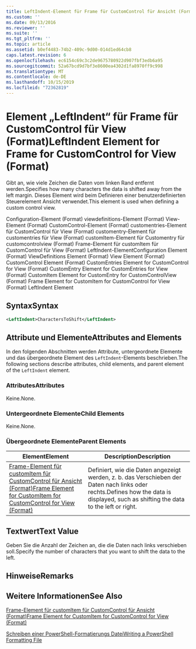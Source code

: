```yaml
---
title: LeftIndent-Element für Frame für CustomControl für Ansicht (Format) | Microsoft-Dokumentation
ms.custom: ''
ms.date: 09/13/2016
ms.reviewer: ''
ms.suite: ''
ms.tgt_pltfrm: ''
ms.topic: article
ms.assetid: b0ef4483-74b2-409c-9d00-014d1ed64cb8
caps.latest.revision: 6
ms.openlocfilehash: ec6154c69c3c2de9675780922d907fbf3edb6a95
ms.sourcegitcommit: 52a67bcd9d7bf3e8600ea4302d1fa8970ff9c998
ms.translationtype: MT
ms.contentlocale: de-DE
ms.lasthandoff: 10/15/2019
ms.locfileid: "72362819"
---
```

# <a name="leftindent-element-for-frame-for-customcontrol-for-view-format"></a><span data-ttu-id="a61b3-102">Element „LeftIndent“ für Frame für CustomControl für View (Format)</span><span class="sxs-lookup"><span data-stu-id="a61b3-102">LeftIndent Element for Frame for CustomControl for View (Format)</span></span>

<span data-ttu-id="a61b3-103">Gibt an, wie viele Zeichen die Daten vom linken Rand entfernt werden.</span><span class="sxs-lookup"><span data-stu-id="a61b3-103">Specifies how many characters the data is shifted away from the left margin.</span></span> <span data-ttu-id="a61b3-104">Dieses Element wird beim Definieren einer benutzerdefinierten Steuerelement Ansicht verwendet.</span><span class="sxs-lookup"><span data-stu-id="a61b3-104">This element is used when defining a custom control view.</span></span>

<span data-ttu-id="a61b3-105">Configuration-Element (Format) viewdefinitions-Element (Format) View-Element (Format) CustomControl-Element (Format) customentries-Element für CustomControl für View (Format) customentry-Element für customentries für View (Format) customItem-Element für Customentry für customcontrolview (Format) Frame-Element für customItem für CustomControl für View (Format) LeftIndent-Element</span><span class="sxs-lookup"><span data-stu-id="a61b3-105">Configuration Element (Format) ViewDefinitions Element (Format) View Element (Format) CustomControl Element (Format) CustomEntries Element for CustomControl for View (Format) CustomEntry Element for CustomEntries for View (Format) CustomItem Element for CustomEntry for CustomControlView (Format) Frame Element for CustomItem for CustomControl for View (Format) LeftIndent Element</span></span>

## <a name="syntax"></a><span data-ttu-id="a61b3-106">Syntax</span><span class="sxs-lookup"><span data-stu-id="a61b3-106">Syntax</span></span>

```xml
<LeftIndent>CharactersToShift</LeftIndent>
```

## <a name="attributes-and-elements"></a><span data-ttu-id="a61b3-107">Attribute und Elemente</span><span class="sxs-lookup"><span data-stu-id="a61b3-107">Attributes and Elements</span></span>

<span data-ttu-id="a61b3-108">In den folgenden Abschnitten werden Attribute, untergeordnete Elemente und das übergeordnete Element des `LeftIndent`-Elements beschrieben.</span><span class="sxs-lookup"><span data-stu-id="a61b3-108">The following sections describe attributes, child elements, and parent element of the `LeftIndent` element.</span></span>

### <a name="attributes"></a><span data-ttu-id="a61b3-109">Attributes</span><span class="sxs-lookup"><span data-stu-id="a61b3-109">Attributes</span></span>

<span data-ttu-id="a61b3-110">Keine.</span><span class="sxs-lookup"><span data-stu-id="a61b3-110">None.</span></span>

### <a name="child-elements"></a><span data-ttu-id="a61b3-111">Untergeordnete Elemente</span><span class="sxs-lookup"><span data-stu-id="a61b3-111">Child Elements</span></span>

<span data-ttu-id="a61b3-112">Keine.</span><span class="sxs-lookup"><span data-stu-id="a61b3-112">None.</span></span>

### <a name="parent-elements"></a><span data-ttu-id="a61b3-113">Übergeordnete Elemente</span><span class="sxs-lookup"><span data-stu-id="a61b3-113">Parent Elements</span></span>

|<span data-ttu-id="a61b3-114">Element</span><span class="sxs-lookup"><span data-stu-id="a61b3-114">Element</span></span>|<span data-ttu-id="a61b3-115">Description</span><span class="sxs-lookup"><span data-stu-id="a61b3-115">Description</span></span>|
|-------------|-----------------|
|[<span data-ttu-id="a61b3-116">Frame-Element für customItem für CustomControl für Ansicht (Format)</span><span class="sxs-lookup"><span data-stu-id="a61b3-116">Frame Element for CustomItem for CustomControl for View (Format)</span></span>](./frame-element-for-customitem-for-customcontrol-for-view-format.md)|<span data-ttu-id="a61b3-117">Definiert, wie die Daten angezeigt werden, z. b. das Verschieben der Daten nach links oder rechts.</span><span class="sxs-lookup"><span data-stu-id="a61b3-117">Defines how the data is displayed, such as shifting the data to the left or right.</span></span>|

## <a name="text-value"></a><span data-ttu-id="a61b3-118">Textwert</span><span class="sxs-lookup"><span data-stu-id="a61b3-118">Text Value</span></span>

<span data-ttu-id="a61b3-119">Geben Sie die Anzahl der Zeichen an, die die Daten nach links verschieben soll.</span><span class="sxs-lookup"><span data-stu-id="a61b3-119">Specify the number of characters that you want to shift the data to the left.</span></span>

## <a name="remarks"></a><span data-ttu-id="a61b3-120">Hinweise</span><span class="sxs-lookup"><span data-stu-id="a61b3-120">Remarks</span></span>

## <a name="see-also"></a><span data-ttu-id="a61b3-121">Weitere Informationen</span><span class="sxs-lookup"><span data-stu-id="a61b3-121">See Also</span></span>

[<span data-ttu-id="a61b3-122">Frame-Element für customItem für CustomControl für Ansicht (Format)</span><span class="sxs-lookup"><span data-stu-id="a61b3-122">Frame Element for CustomItem for CustomControl for View (Format)</span></span>](./frame-element-for-customitem-for-customcontrol-for-view-format.md)

[<span data-ttu-id="a61b3-123">Schreiben einer PowerShell-Formatierungs Datei</span><span class="sxs-lookup"><span data-stu-id="a61b3-123">Writing a PowerShell Formatting File</span></span>](./writing-a-powershell-formatting-file.md)
